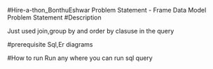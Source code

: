 #Hire-a-thon_BonthuEshwar
Problem Statement - Frame Data Model Problem Statement
#Description

Just used join,group by and order by clasuse in the query

#prerequisite
Sql,Er diagrams

#How to run
Run any where you can run sql query

